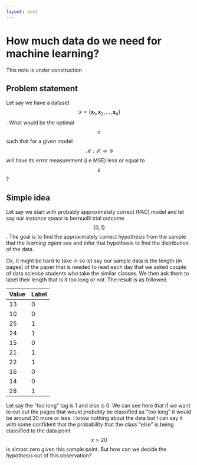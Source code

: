 ```yaml
---
layout: post
---
```


# How much data do we need for machine learning?

This note is under construction

## Problem statement

Let say we have a dataset $$\mathcal{D} = \{\mathbf{x}_1,\mathbf{x}_2,\dots,\mathbf{x}_n\}$$. What would be the optimal $$n$$ such that for a given model $$\mathcal{M}:\mathcal{X}\rightarrow\mathcal{Y}$$ will have its error measurement (i.e MSE) less or equal to $$\varepsilon$$?

## Simple idea

Let say we start with probably approximately correct (PAC) model and let say our *instance space* is bernuolli trial outcome $$\{0,1\}$$. The goal is to find the approximately correct hypothesis from the sample that the *learning agent* see and infer that hypothesis to find the distribution of the data.

Ok, it might be hard to take in so let say our sample data is the length (in pages) of the paper that is needed to read each day that we asked couple of data science students who take the similar classes. We then ask them to label their length that is it too long or not. The result is as followed.

| Value | Label |
|-------|-------|
| 13    | 0     |
| 10    | 0     |
| 25    | 1     |
| 24    | 1     |
| 15    | 0     |
| 21    | 1     |
| 22    | 1     |
| 16    | 0     |
| 14    | 0     |
| 28    | 1     |

Let say the "too long" tag is 1 and else is 0. We can see here that if we want to cut out the pages that would *probably* be classified as "too long" it would be around 20 more or less. I know nothing about the data but I can say it with some confident that the probability that the class "else" is being classified to the data point $$x>20$$ is almost zero given this sample point. But how can we decide the *hypothesis* out of this observation?

